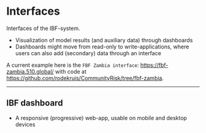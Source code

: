 # Interfaces

Interfaces of the IBF-system.

-   Visualization of model results (and auxiliary data) through dashboards
-   Dashboards might move from read-only to write-applications, where users can
    also add (secondary) data through an interface

A current example here is the `FBF Zambia interface`:
<https://fbf-zambia.510.global/> with code at
<https://github.com/rodekruis/CommunityRisk/tree/fbf-zambia>.

---

## IBF dashboard

-   A responsive (progressive) web-app, usable on mobile and desktop devices
